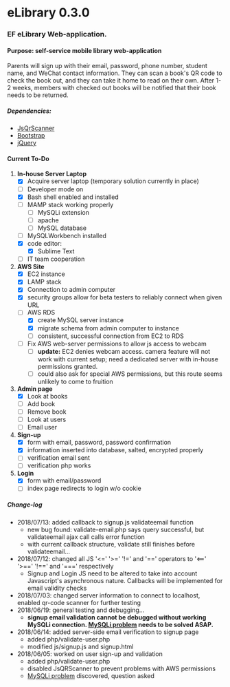 # eLibrary 0.3.0
### EF eLibrary Web-application.
#### Purpose: self-service mobile library web-application
Parents will sign up with their email, password, phone number, student name, and WeChat contact information. They can scan a book's QR code to check the book out, and they can take it home to read on their own. After 1-2 weeks, members with checked out books will be notified that their book needs to be returned.
##### Dependencies:
* [JsQrScanner](https://github.com/jbialobr/JsQRScanner "JavaScript QR Scanner for HTML5 Supporting Browsers")
* [Bootstrap](https://getbootstrap.com/ "Bootstrap: the most popular HTML, CSS, and JS library in the world")
* [jQuery](https://code.jquery.com/jquery-3.3.1.min.js "Production jQuery download link")

#### Current To-Do
 1. __In-house Server Laptop__
    * [x] Acquire server laptop (temporary solution currently in place)
    * [ ] Developer mode on
    * [x] Bash shell enabled and installed
    * [ ] MAMP stack working properly
       * [ ] MySQLi extension
       * [ ] apache
       * [ ] MySQL database
    * [ ] MySQLWorkbench installed
    * [x] code editor:
        * [x] Sublime Text
    * [ ] IT team cooperation
 2. __AWS Site__
    * [x] EC2 instance
    * [x] LAMP stack
    * [x] Connection to admin computer
    * [x] security groups allow for beta testers to reliably connect when given URL
    * [ ] AWS RDS
      * [x] create MySQL server instance
      * [x] migrate schema from admin computer to instance
      * [ ] consistent, successful connection from EC2 to RDS
    * [ ] Fix AWS web-server permissions to allow js access to webcam
      * [ ] **update:** EC2 denies webcam access. camera feature will not work with current setup; need a dedicated server with in-house permissions granted.
      * [ ] could also ask for special AWS permissions, but this route seems unlikely to come to fruition
 3. __Admin page__
    * [x] Look at books
    * [ ] Add book
    * [ ] Remove book
    * [ ] Look at users
    * [ ] Email user
4. __Sign-up__
    * [x] form with email, password, password confirmation
    * [x] information inserted into database, salted, encrypted properly
    * [ ] verification email sent
    * [ ] verification php works
6. __Login__
    * [x] form with email/password
    * [ ] index page redirects to login w/o cookie

##### Change-log
- 2018/07/13: added callback to signup.js validateemail function
   - new bug found: validate-email.php says query successful, but validateemail ajax call calls error function
   - with current callback structure, validate still finishes before validateemail...
- 2018/07/12: changed all JS '<=' '>=' '!=' and '==' operators to '<==' '>==' '!==' and '===' respectively
   - Signup and Login JS need to be altered to take into account Javascript's asynchronous nature. Callbacks will be implemented for email validity checks
- 2018/07/03: changed server information to connect to localhost, enabled qr-code scanner for further testing
- 2018/06/19: general testing and debugging...
   - **signup email validation cannot be debugged without working MySQLi connection. [MySQLi problem](https://stackoverflow.com/questions/50692718/amazon-linux-os-db-connection-mysqli-installed-but-not-found) needs to be solved ASAP.**
- 2018/06/14: added server-side email verification to signup page
   - added php/validate-user.php
   - modified js/signup.js and signup.html
- 2018/06/05: worked on user sign-up and validation
   - added php/validate-user.php
   - disabled JsQRScanner to prevent problems with AWS permissions
   - [MySQLi problem](https://stackoverflow.com/questions/50692718/amazon-linux-os-db-connection-mysqli-installed-but-not-found) discovered, question asked